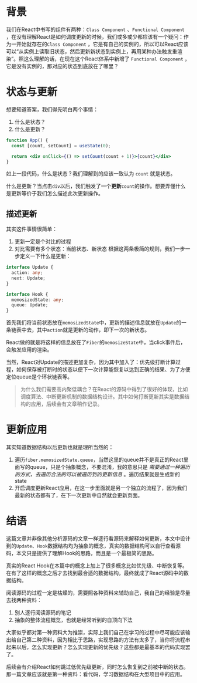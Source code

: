 # 背景
我们在React中书写的组件有两种：`Class Component` 、`Functional Component` ，在没有理解React是如何调度更新的时候，我们或多或少都应该有一个疑问：作为一开始就存在的`Class Component` ，它是有自己的实例的，所以可以React应该可以“从实例上读取旧状态，然后更新新状态到实例上，再用某种办法触发重渲染”。照这么理解的话，在现在这个React体系中新增了 `Functional Component` ，它是没有实例的，那对应的状态到底放在了哪里？

# 状态与更新
想要知道答案，我们得先明白两个事情：
1. 什么是状态？
2. 什么是更新？
```jsx
function App() {
  const [count, setCount] = useState(0);

  return <div onClick={() => setCount(count + 1)}>{count}</div>
}

```
如上一段代码，什么是状态？我们理解到的应该一致认为 `count` 就是状态。

什么是更新？当点击`div`以后，我们触发了一个**更新**`count`的操作。想要弄懂什么是更新等价于我们怎么描述此次更新操作。

## 描述更新
其实这件事情很简单：
1. 更新一定是个对比的过程
2. 对比需要有多个状态：当前状态、新状态
根据这两条极简的规则，我们一步一步定义一下什么是更新：
```ts
interface Update {
  action: any;
  next: Update;
}

interface Hook {
  memosizedState: any;
  queue: Update;
}
```
首先我们将当前状态放在`memosizedState`中，更新的描述信息就放在`Update`的一条链表中去，其中`action`就是更新的动作，即下一次的新状态。

React做的就是将这样的信息放在了`Fiber`的`memosizeState`中，当click事件后，会触发应用的渲染。

当然，React对Update的描述更加复杂，因为其中加入了：优先级打断计算过程，如何保存被打断时的状态以便下一次计算能恢复以达到正确的结果、为了方便定位queue是个环状链表等。
> 为什么我们需要高内聚低耦合？在React的源码中得到了很好的体现，比如调度算法、中断更新机制的数据结构设计。其中如何打断更新其实是数据结构的应用，后续会有文章稍作记录。

# 更新应用
其实知道数据结构以后更新也就是理所当然的：
1. 遍历`fiber.memosizedState.queue`，当然这里的queue并不是真正的React里面写的queue，只是个抽象概念，不要混淆，我的意思只是 *需要通过一种遍历的方式，去遍历合法的可以被遍历到的更新信息* 。遍历结果就是生成新的state
2. 开启调度更新React应用，在这一步里面就是另一个独立的流程了，因为我们最新的状态都有了，在下一次更新中自然就会更新页面。

# 结语
这篇文章并非像其他分析源码的文章一样逐行看源码来解释如何更新，本文中设计到的`Update`、`Hook`数据结构均为抽象的概念，真实的数据结构可以自行查看源码，本文只是提供了理解Hook的思路，而且是一个最极简的思路。

真实的React Hook在本篇中的概念上加上了很多概念比如优先级、中断恢复等。在有了这样的概念之后才去找到最合适的数据结构，最终就成了React源码中的数据结构。

阅读源码的过程一定是枯燥的，需要照各种资料来辅助自己，我自己的经验是尽量去找两种资料：
1. 别人逐行阅读源码的笔记
2. 抽象的整体流程概览，也就是经常听到的自顶向下法

大家似乎都对第一种资料大为推崇，实际上我们自己在学习的过程中尽可能应该输出给自己第二种资料，因为相比于思路，实现思路的方法有太多了，当你将流程串起来以后，怎么实现更新？怎么实现更新的优先级？这些都是最基本的代码实现罢了。

后续会有介绍React如何跳过低优先级更新，同时怎么恢复到之前被中断的状态。那一篇文章应该就是第一种资料：看代码，学习数据结构在大型项目中的应用。


